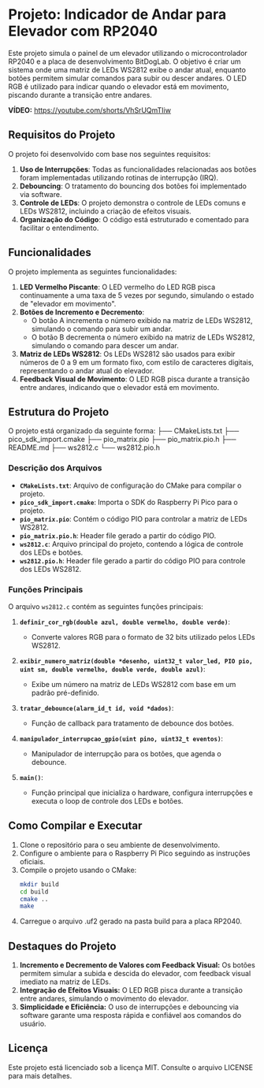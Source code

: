 # Projeto: Indicador de Andar para Elevador com RP2040

Este projeto simula o painel de um elevador utilizando o microcontrolador RP2040 e a placa de desenvolvimento BitDogLab. O objetivo é criar um sistema onde uma matriz de LEDs WS2812 exibe o andar atual, enquanto botões permitem simular comandos para subir ou descer andares. O LED RGB é utilizado para indicar quando o elevador está em movimento, piscando durante a transição entre andares.

**VÍDEO:** https://youtube.com/shorts/VhSrUQmTIiw

## Requisitos do Projeto

O projeto foi desenvolvido com base nos seguintes requisitos:

1. **Uso de Interrupções**: Todas as funcionalidades relacionadas aos botões foram implementadas utilizando rotinas de interrupção (IRQ).
2. **Debouncing**: O tratamento do bouncing dos botões foi implementado via software.
3. **Controle de LEDs**: O projeto demonstra o controle de LEDs comuns e LEDs WS2812, incluindo a criação de efeitos visuais.
4. **Organização do Código**: O código está estruturado e comentado para facilitar o entendimento.

## Funcionalidades

O projeto implementa as seguintes funcionalidades:

1. **LED Vermelho Piscante**: O LED vermelho do LED RGB pisca continuamente a uma taxa de 5 vezes por segundo, simulando o estado de "elevador em movimento".
2. **Botões de Incremento e Decremento**:
   - O botão A incrementa o número exibido na matriz de LEDs WS2812, simulando o comando para subir um andar.
   - O botão B decrementa o número exibido na matriz de LEDs WS2812, simulando o comando para descer um andar.
3. **Matriz de LEDs WS2812**: Os LEDs WS2812 são usados para exibir números de 0 a 9 em um formato fixo, com estilo de caracteres digitais, representando o andar atual do elevador.
4. **Feedback Visual de Movimento**: O LED RGB pisca durante a transição entre andares, indicando que o elevador está em movimento.

## Estrutura do Projeto

O projeto está organizado da seguinte forma:
├── CMakeLists.txt
├── pico_sdk_import.cmake
├── pio_matrix.pio
├── pio_matrix.pio.h
├── README.md
├── ws2812.c
└── ws2812.pio.h


### Descrição dos Arquivos

- **`CMakeLists.txt`**: Arquivo de configuração do CMake para compilar o projeto.
- **`pico_sdk_import.cmake`**: Importa o SDK do Raspberry Pi Pico para o projeto.
- **`pio_matrix.pio`**: Contém o código PIO para controlar a matriz de LEDs WS2812.
- **`pio_matrix.pio.h`**: Header file gerado a partir do código PIO.
- **`ws2812.c`**: Arquivo principal do projeto, contendo a lógica de controle dos LEDs e botões.
- **`ws2812.pio.h`**: Header file gerado a partir do código PIO para controle dos LEDs WS2812.

### Funções Principais

O arquivo `ws2812.c` contém as seguintes funções principais:

1. **`definir_cor_rgb(double azul, double vermelho, double verde)`**:
   - Converte valores RGB para o formato de 32 bits utilizado pelos LEDs WS2812.

2. **`exibir_numero_matriz(double *desenho, uint32_t valor_led, PIO pio, uint sm, double vermelho, double verde, double azul)`**:
   - Exibe um número na matriz de LEDs WS2812 com base em um padrão pré-definido.

3. **`tratar_debounce(alarm_id_t id, void *dados)`**:
   - Função de callback para tratamento de debounce dos botões.

4. **`manipulador_interrupcao_gpio(uint pino, uint32_t eventos)`**:
   - Manipulador de interrupção para os botões, que agenda o debounce.

5. **`main()`**:
   - Função principal que inicializa o hardware, configura interrupções e executa o loop de controle dos LEDs e botões.

## Como Compilar e Executar

1. Clone o repositório para o seu ambiente de desenvolvimento.
2. Configure o ambiente para o Raspberry Pi Pico seguindo as instruções oficiais.
3. Compile o projeto usando o CMake:
   ```bash
   mkdir build
   cd build
   cmake ..
   make
4. Carregue o arquivo .uf2 gerado na pasta build para a placa RP2040.

## Destaques do Projeto

1. **Incremento e Decremento de Valores com Feedback Visual:** Os botões permitem simular a subida e descida do elevador, com feedback visual imediato na matriz de LEDs.
2. **Integração de Efeitos Visuais:** O LED RGB pisca durante a transição entre andares, simulando o movimento do elevador.
3. **Simplicidade e Eficiência:** O uso de interrupções e debouncing via software garante uma resposta rápida e confiável aos comandos do usuário.

## Licença

Este projeto está licenciado sob a licença MIT. Consulte o arquivo LICENSE para mais detalhes.
